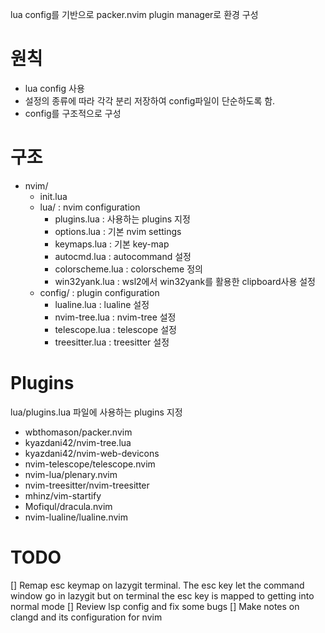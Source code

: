 lua config를 기반으로 packer.nvim plugin manager로 환경 구성

# 원칙
* lua config 사용
* 설정의 종류에 따라 각각 분리 저장하여 config파일이 단순하도록 함.
* config를 구조적으로 구성

# 구조
* nvim/
    * init.lua
    * lua/ : nvim configuration
        * plugins.lua : 사용하는 plugins 지정
        * options.lua : 기본 nvim settings
        * keymaps.lua : 기본 key-map
        * autocmd.lua : autocommand 설정
        * colorscheme.lua : colorscheme 정의
        * win32yank.lua : wsl2에서 win32yank를 활용한 clipboard사용 설정
    * config/ : plugin configuration
        * lualine.lua : lualine 설정
        * nvim-tree.lua : nvim-tree 설정
        * telescope.lua : telescope 설정
        * treesitter.lua : treesitter 설정 

# Plugins
lua/plugins.lua 파일에 사용하는 plugins 지정
* wbthomason/packer.nvim
* kyazdani42/nvim-tree.lua
* kyazdani42/nvim-web-devicons
* nvim-telescope/telescope.nvim
* nvim-lua/plenary.nvim
* nvim-treesitter/nvim-treesitter
* mhinz/vim-startify
* Mofiqul/dracula.nvim
* nvim-lualine/lualine.nvim

# TODO
[] Remap esc keymap on lazygit terminal. The esc key let the command window go in lazygit but on terminal the esc key is mapped to getting into normal mode
[] Review lsp config and fix some bugs
[] Make notes on clangd and its configuration for nvim

